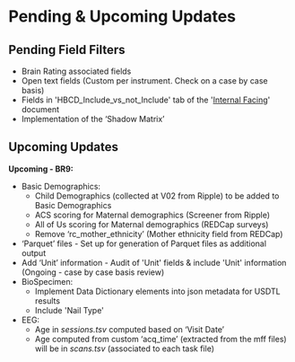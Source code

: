 # Pending & Upcoming Updates

## Pending Field Filters
* Brain Rating associated fields  
* Open text fields (Custom per instrument. Check on a case by case basis)  
* Fields in 'HBCD_Include_vs_not_Include' tab of the '[Internal Facing](https://docs.google.com/spreadsheets/d/1qKuhIvogkOCVg-lDk30WKd5tfF0xuy-ChubOBSqOYNQ/edit?gid=1013027810#gid=1013027810)' document  
* Implementation of the ‘Shadow Matrix’



## Upcoming Updates

**Upcoming - BR9:**

* Basic Demographics:  
  * Child Demographics (collected at V02 from Ripple) to be added to Basic Demographics  
  * ACS scoring for Maternal demographics (Screener from Ripple)  
  * All of Us scoring for Maternal demographics (REDCap surveys)  
  * Remove ‘rc_mother_ethnicity’ (Mother ethnicity field from REDCap)  
* ‘Parquet’ files - Set up for generation of Parquet files as additional output  
* Add ‘Unit’ information - Audit of 'Unit' fields & include 'Unit' information (Ongoing - case by case basis review)  
* BioSpecimen:   
  * Implement Data Dictionary elements into json metadata for USDTL results  
  * Include 'Nail Type'  
* EEG:  
  * Age in *sessions.tsv* computed based on ‘Visit Date’  
  * Age computed from custom ‘acq_time’ (extracted from the mff files) will be in *scans.tsv* (associated to each task file)

